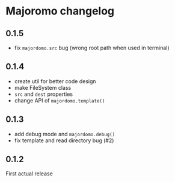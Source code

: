 # Majoromo changelog

## 0.1.5

- fix `majordomo.src` bug (wrong root path when used in terminal)

## 0.1.4

- create util for better code design
- make FileSystem class
- `src` and `dest` properties
- change API of `majordomo.template()`

## 0.1.3

- add debug mode and `majordomo.debug()`
- fix template and read directory bug (#2)

## 0.1.2

First actual release